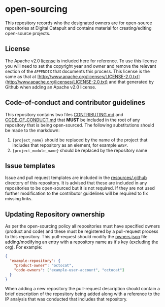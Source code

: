 # open-sourcing

This repository records who the designated owners are for open-source repositories at Digital Catapult and contains material for creating/editing open-source projects.

## License

The Apache v2.0 [license](resources/LICENSE) is included here for reference. To use this license you will need to set the copyright year and owner and remove the relevant section of the `APPENDIX` that documents this process. This license is the same as that at [http://www.apache.org/licenses/LICENSE-2.0.txt](http://www.apache.org/licenses/LICENSE-2.0.txt) and that generated by Github when adding an Apache v2.0 license.

## Code-of-conduct and contributor guidelines

This repository contains two files [CONTRIBUTING.md](resources/CONTRIBUTING.md) and [CODE_OF_CONDUCT.md](resources/CODE_OF_CONDUCT.md) that **MUST** be included in the root of any repository that is being open-sourced. The following substitutions should be made to the markdown:

1. `{project_name}` should be replaced by the name of the project that includes that repository as an element, for example `WASP`.
2. `{project_module_name}` should be replaced by the repository name

## Issue templates

Issue and pull request templates are included in the [resources/.github](resources/.github) directory of this repository. It is advised that these are included in any repositories to be open-sourced but it is not required. If they are not used further modification to the contributor guidelines will be required to fix missing links.

## Updating Repository ownership

As per the open-sourcing policy all repositories must have specified owners (product and code) and these must be registered by a pull-request process to this repository. This pull-request should modify the [owners.json](owners.json) file adding/modifying an entry with a repository name as it's key (excluding the org). For example:

```json
{
  "example-repository": {
    "product-owner": "octocat",
    "code-owners": ["example-user-account", "octocat"]
  }
}
```

When adding a new repository the pull-request description should contain a brief description of the repository being added along with a reference to the IP analysis that was conducted that includes that repository.
